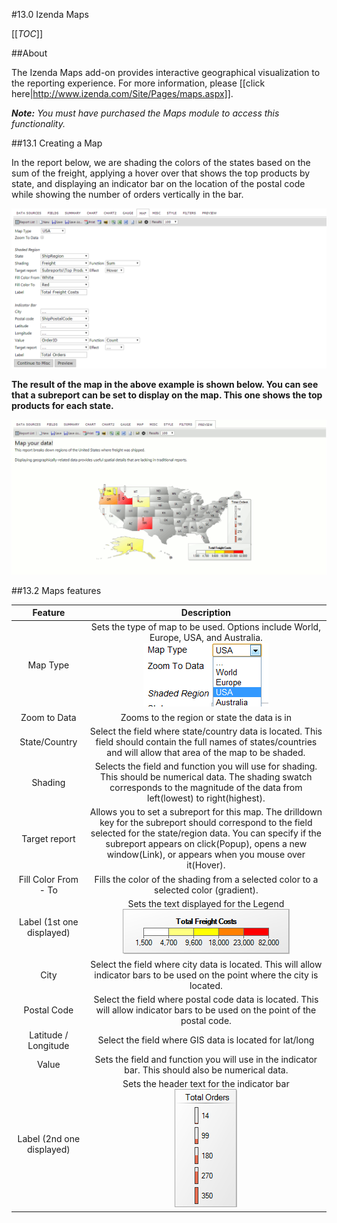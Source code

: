 #13.0 Izenda Maps

[[_TOC_]]

##About

The Izenda Maps add-on provides interactive geographical visualization to the reporting experience.  For more information, please [[click here|http://www.izenda.com/Site/Pages/maps.aspx]].  

_**Note:**  You must have purchased the Maps module to access this functionality._

##13.1 Creating a Map

In the report below, we are shading the colors of the states based on the sum of the freight, applying a hover over that shows the top products by state, and displaying an indicator bar on the location of the postal code while showing the number of orders vertically in the bar.  

![](/Guides/ReportDesign/13.0-Izenda-Maps/report_designer_maps_tab_2.png)

**The result of the map in the above example is shown below. You can see that a subreport can be set to display on the map. This one shows the top products for each state.**

![](/Guides/ReportDesign/13.0-Izenda-Maps/map_report_2.gif)

##13.2 Maps features

|Feature|Description|
|:-----:|:---------:|
|Map Type|Sets the type of map to be used. Options include World, Europe, USA, and Australia.<br>![](/Guides/ReportDesign/13.0-Izenda-Maps/map_type_dropdown.png)|	 
|Zoom to Data|Zooms to the region or state the data is in|
|State/Country|Select the field where state/country data is located. This field should contain the full names of states/countries and will allow that area of the map to be shaded.|
|Shading|Selects the field and function you will use for shading. This should be numerical data. The shading swatch corresponds to the magnitude of the data from left(lowest) to right(highest).|
|Target report|Allows you to set a subreport for this map. The drilldown key for the subreport should correspond to the field selected for the state/region data. You can specify if the subreport appears on click(Popup), opens a new window(Link), or appears when you mouse over it(Hover).|
|Fill Color From - To|Fills the color of the shading from a selected color to a selected color (gradient).|
|Label (1st one displayed)|Sets the text displayed for the Legend<br>![](/Guides/ReportDesign/13.0-Izenda-Maps/map_legend_gauge.png)|
|City|Select the field where city data is located. This will allow indicator bars to be used on the point where the city is located.|
|Postal Code|Select the field where postal code data is located. This will allow indicator bars to be used on the point of the postal code.|
|Latitude / Longitude|Select the field where GIS data is located for lat/long|
|Value|Sets the field and function you will use in the indicator bar. This should also be numerical data.|
|Label (2nd one displayed)|Sets the header text for the indicator bar<br>![](/Guides/ReportDesign/13.0-Izenda-Maps/map_legend_bar.png)| 
